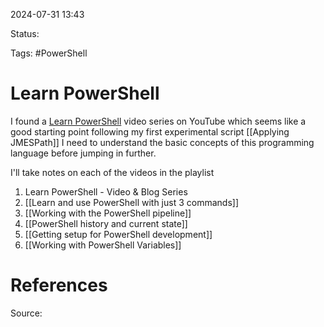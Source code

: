 2024-07-31 13:43

Status:

Tags: #PowerShell 

# Learn PowerShell

I found a [Learn PowerShell](https://www.youtube.com/playlist?list=PL2j0_s2VJe2hzQuQyn6yfMS2olhhs4UnQ) video series on YouTube which seems like a good starting point following my first experimental script [[Applying JMESPath]] I need to understand the basic concepts of this programming language before jumping in further.

I'll take notes on each of the videos in the playlist
1. Learn PowerShell - Video & Blog Series
2. [[Learn and use PowerShell with just 3 commands]] 
3. [[Working with the PowerShell pipeline]]
4. [[PowerShell history and current state]] 
5. [[Getting setup for PowerShell development]] 
6. [[Working with PowerShell Variables]] 

# References
Source: 